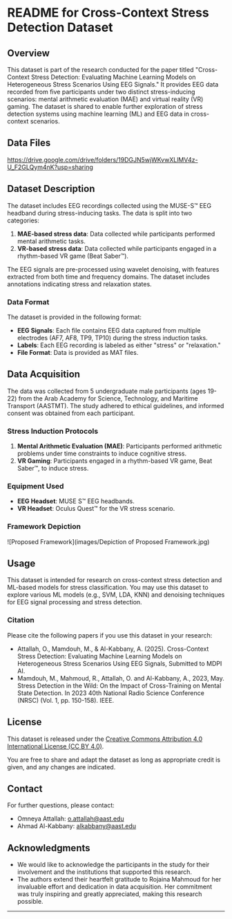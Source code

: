 # README for Cross-Context Stress Detection Dataset

## Overview

This dataset is part of the research conducted for the paper titled "Cross-Context Stress Detection: Evaluating Machine Learning Models on Heterogeneous Stress Scenarios Using EEG Signals." It provides EEG data recorded from five participants under two distinct stress-inducing scenarios: mental arithmetic evaluation (MAE) and virtual reality (VR) gaming. The dataset is shared to enable further exploration of stress detection systems using machine learning (ML) and EEG data in cross-context scenarios.

## Data Files
https://drive.google.com/drive/folders/19DGJN5wjWKvwXLlMV4z-U_F2GLQym4nK?usp=sharing

## Dataset Description

The dataset includes EEG recordings collected using the MUSE-S™ EEG headband during stress-inducing tasks. The data is split into two categories:
1. **MAE-based stress data**: Data collected while participants performed mental arithmetic tasks.
2. **VR-based stress data**: Data collected while participants engaged in a rhythm-based VR game (Beat Saber™).

The EEG signals are pre-processed using wavelet denoising, with features extracted from both time and frequency domains. The dataset includes annotations indicating stress and relaxation states.

### Data Format

The dataset is provided in the following format:

- **EEG Signals**: Each file contains EEG data captured from multiple electrodes (AF7, AF8, TP9, TP10) during the stress induction tasks.
- **Labels**: Each EEG recording is labeled as either "stress" or "relaxation."
- **File Format**: Data is provided as MAT files.
<!-- - **Feature Extraction**: Additional files containing derived features from time-frequency analysis (e.g., median frequency, power spectral moments, etc.). -->

<!-- ### Columns in EEG Data --> 

<!-- - **Timestamp**: The time at which each data point was recorded. --> 
<!-- - **Electrode Data**: Signal readings from each electrode (AF7, AF8, TP9, TP10). --> 
<!-- - **Labels**: Stress/relaxation labels for each signal segment. --> 

## Data Acquisition

The data was collected from 5 undergraduate male participants (ages 19-22) from the Arab Academy for Science, Technology, and Maritime Transport (AASTMT). The study adhered to ethical guidelines, and informed consent was obtained from each participant.

### Stress Induction Protocols
1. **Mental Arithmetic Evaluation (MAE)**: Participants performed arithmetic problems under time constraints to induce cognitive stress.
2. **VR Gaming**: Participants engaged in a rhythm-based VR game, Beat Saber™, to induce stress.

### Equipment Used
- **EEG Headset**: MUSE S™ EEG headbands.
- **VR Headset**: Oculus Quest™ for the VR stress scenario.

### Framework Depiction
![Proposed Framework](images/Depiction of Proposed Framework.jpg)

## Usage

This dataset is intended for research on cross-context stress detection and ML-based models for stress classification. You may use this dataset to explore various ML models (e.g., SVM, LDA, KNN) and denoising techniques for EEG signal processing and stress detection.

### Citation

Please cite the following papers if you use this dataset in your research:

- Attallah, O., Mamdouh, M., & Al-Kabbany, A. (2025). Cross-Context Stress Detection: Evaluating Machine Learning Models on Heterogeneous Stress Scenarios Using EEG Signals, Submitted to MDPI AI.
- Mamdouh, M., Mahmoud, R., Attallah, O. and Al-Kabbany, A., 2023, May. Stress Detection in the Wild: On the Impact of Cross-Training on Mental State Detection. In 2023 40th National Radio Science Conference (NRSC) (Vol. 1, pp. 150-158). IEEE.

## License

This dataset is released under the [Creative Commons Attribution 4.0 International License (CC BY 4.0)](https://creativecommons.org/licenses/by/4.0/).

You are free to share and adapt the dataset as long as appropriate credit is given, and any changes are indicated.

## Contact

For further questions, please contact:
- Omneya Attallah: o.attallah@aast.edu
- Ahmad Al-Kabbany: alkabbany@aast.edu

## Acknowledgments

- We would like to acknowledge the participants in the study for their involvement and the institutions that supported this research.
- The authors extend their heartfelt gratitude to Rojaina Mahmoud for her invaluable effort and dedication in data acquisition. Her commitment was truly inspiring and greatly appreciated, making this research possible.

---
